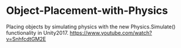 # Object-Placement-with-Physics

Placing objects by simulating physics with the new Physics.Simulate() functionality in Unity2017.
https://www.youtube.com/watch?v=SnhfcdtGM2E
